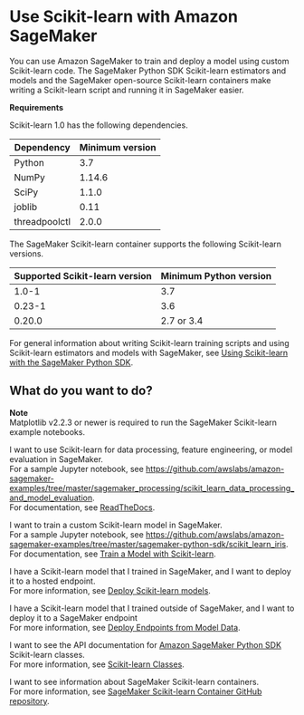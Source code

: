 # Use Scikit\-learn with Amazon SageMaker<a name="sklearn"></a>

You can use Amazon SageMaker to train and deploy a model using custom Scikit\-learn code\. The SageMaker Python SDK Scikit\-learn estimators and models and the SageMaker open\-source Scikit\-learn containers make writing a Scikit\-learn script and running it in SageMaker easier\.

**Requirements**

Scikit\-learn 1\.0 has the following dependencies\.


| Dependency | Minimum version | 
| --- | --- | 
| Python | 3\.7 | 
| NumPy | 1\.14\.6 | 
| SciPy | 1\.1\.0 | 
| joblib | 0\.11 | 
| threadpoolctl | 2\.0\.0 | 

The SageMaker Scikit\-learn container supports the following Scikit\-learn versions\.


| Supported Scikit\-learn version | Minimum Python version | 
| --- | --- | 
| 1\.0\-1 | 3\.7 | 
| 0\.23\-1 | 3\.6 | 
| 0\.20\.0 | 2\.7 or 3\.4 | 

For general information about writing Scikit\-learn training scripts and using Scikit\-learn estimators and models with SageMaker, see [Using Scikit\-learn with the SageMaker Python SDK](https://sagemaker.readthedocs.io/en/stable/using_sklearn.html)\.

## What do you want to do?<a name="sklearn-intent"></a>

**Note**  
Matplotlib v2\.2\.3 or newer is required to run the SageMaker Scikit\-learn example notebooks\.

I want to use Scikit\-learn for data processing, feature engineering, or model evaluation in SageMaker\.  
For a sample Jupyter notebook, see [https://github\.com/awslabs/amazon\-sagemaker\-examples/tree/master/sagemaker\_processing/scikit\_learn\_data\_processing\_and\_model\_evaluation](https://github.com/awslabs/amazon-sagemaker-examples/tree/master/sagemaker_processing/scikit_learn_data_processing_and_model_evaluation)\.  
For documentation, see [ReadTheDocs](https://sagemaker.readthedocs.io/en/stable/amazon_sagemaker_processing.html#data-pre-processing-and-model-evaluation-with-scikit-learn)\.

I want to train a custom Scikit\-learn model in SageMaker\.  
For a sample Jupyter notebook, see [https://github\.com/awslabs/amazon\-sagemaker\-examples/tree/master/sagemaker\-python\-sdk/scikit\_learn\_iris](https://github.com/awslabs/amazon-sagemaker-examples/tree/master/sagemaker-python-sdk/scikit_learn_iris)\.  
For documentation, see [Train a Model with Scikit\-learn](https://sagemaker.readthedocs.io/en/stable/using_sklearn.html#train-a-model-with-sklearn)\.

I have a Scikit\-learn model that I trained in SageMaker, and I want to deploy it to a hosted endpoint\.  
For more information, see [Deploy Scikit\-learn models](https://sagemaker.readthedocs.io/en/stable/using_sklearn.html#deploy-sklearn-models)\.

I have a Scikit\-learn model that I trained outside of SageMaker, and I want to deploy it to a SageMaker endpoint  
For more information, see [Deploy Endpoints from Model Data](https://sagemaker.readthedocs.io/en/stable/using_sklearn.html#deploy-endpoints-from-model-data)\.

I want to see the API documentation for [Amazon SageMaker Python SDK](https://sagemaker.readthedocs.io) Scikit\-learn classes\.  
For more information, see [Scikit\-learn Classes](https://sagemaker.readthedocs.io/en/stable/sagemaker.sklearn.html)\.

I want to see information about SageMaker Scikit\-learn containers\.  
For more information, see [SageMaker Scikit\-learn Container GitHub repository](https://github.com/aws/sagemaker-scikit-learn-container)\.